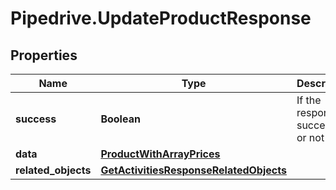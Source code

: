 # Pipedrive.UpdateProductResponse

## Properties

Name | Type | Description | Notes
------------ | ------------- | ------------- | -------------
**success** | **Boolean** | If the response is successful or not | [optional] 
**data** | [**ProductWithArrayPrices**](ProductWithArrayPrices.md) |  | [optional] 
**related_objects** | [**GetActivitiesResponseRelatedObjects**](GetActivitiesResponseRelatedObjects.md) |  | [optional] 


